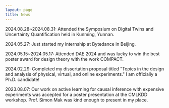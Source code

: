 ```yaml
---
layout: page
title: News
---
```


2024.08.28~2024.08.31: Attended the Symposium on Digital Twins and Uncertainty Quantification held in Kunming, Yunnan.

2024.05.27: Just started my internship at Bytedance in Beijing.

2024.05.15~2024.05.17: Attended DAE 2024 and was lucky to win the best poster award for design theory with the work COMPACT.

2024.02.29: Completed my dissertation proposal titled "Topics in the design and analysis of physical, virtual, and online experiments." I am officially a Ph.D. candidate!

2023.08.07: Our work on active learning for causal inference with expensive experiments was accepted for a poster presentation at the CMLKDD workshop. Prof. Simon Mak was kind enough to present in my place.  
